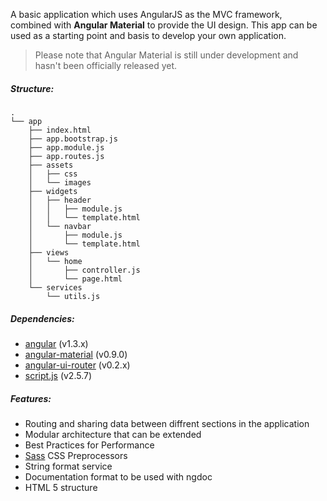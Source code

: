 A basic application which uses AngularJS as the MVC framework, combined with **Angular Material** to provide the UI design. This app can be used as a starting point and basis to develop your own application.

> Please note that Angular Material is still under development and hasn't been officially released yet.

##### Structure:

```
.
└── app
    ├── index.html
    ├── app.bootstrap.js
    ├── app.module.js
    ├── app.routes.js
    ├── assets
    │   ├── css
    │   └── images
    ├── widgets
    │   ├── header
    │   │   ├── module.js
    │   │   └── template.html
    │   └── navbar
    │       ├── module.js
    │       └── template.html
    ├── views
    │   └── home
    │       ├── controller.js
    │       └── page.html
    └── services
        └── utils.js
```

##### Dependencies:
- <a href="https://angularjs.org/">angular</a> (v1.3.x)
- <a href="https://github.com/angular/material">angular-material</a> (v0.9.0)
- <a href="https://github.com/angular-ui/ui-router">angular-ui-router</a> (v0.2.x)
- <a href="https://github.com/ded/script.js/">script.js</a> (v2.5.7)


##### Features:
- Routing and sharing data between diffrent sections in the application
- Modular architecture that can be extended
- Best Practices for Performance
- <a href="http://sass-lang.com/">Sass</a> CSS Preprocessors
- String format service
- Documentation format to be used with ngdoc
- HTML 5 structure
